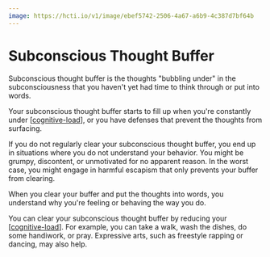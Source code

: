 ```yaml
---
image: https://hcti.io/v1/image/ebef5742-2506-4a67-a6b9-4c387d7bf64b
---
```


# Subconscious Thought Buffer

Subconscious thought buffer is the thoughts "bubbling under" in the subconsciousness that you haven't yet had time to think through or put into words.

Your subconscious thought buffer starts to fill up when you're constantly under [[cognitive-load]], or you have defenses that prevent the thoughts from surfacing.

If you do not regularly clear your subconscious thought buffer, you end up in situations where you do not understand your behavior. You might be grumpy, discontent, or unmotivated for no apparent reason. In the worst case, you might engage in harmful escapism that only prevents your buffer from clearing.

When you clear your buffer and put the thoughts into words, you understand why you're feeling or behaving the way you do.

You can clear your subconscious thought buffer by reducing your [[cognitive-load]]. For example, you can take a walk, wash the dishes, do some handiwork, or pray. Expressive arts, such as freestyle rapping or dancing, may also help.

[//begin]: # "Autogenerated link references for markdown compatibility"
[cognitive-load]: cognitive-load "Cognitive Load"
[//end]: # "Autogenerated link references"
